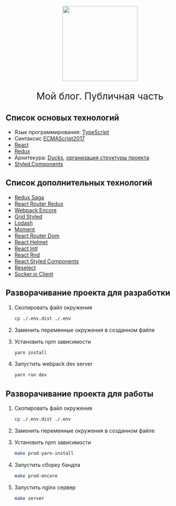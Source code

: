<p align="center"><img src="https://uploads.photo/images/Ed7f.png" width="200"/></p>


<p align="center" style="font-size:1.8em;">Мой блог. Публичная часть</p>

##  Список основых технологий
- Язык программирования: [TypeScript](https://www.typescriptlang.org)
- Синтаксис [ECMAScript2017](https://www.ecma-international.org/ecma-262/8.0/#sec-async-function-definitions)
- [React](https://ru.reactjs.org)
- [Redux](https://redux.js.org)
- Архитекура: [Ducks](https://www.freecodecamp.org/news/scaling-your-redux-app-with-ducks-6115955638be/), [организация структуры проекта](https://levelup.gitconnected.com/structure-your-react-redux-project-for-scalability-and-maintainability-618ad82e32b7)
- [Styled.Components](https://www.styled-components.com)

## Список дополнительных технологий

- [Redux Saga](https://redux-saga.js.org/docs/introduction/BeginnerTutorial.html)
- [React Router Redux](https://github.com/supasate/connected-react-router)
- [Webpack Encore](https://symfony.com/doc/current/frontend.html)
- [Grid Styled](https://github.com/rebassjs/grid)
- [Lodash](https://lodash.com)
- [Moment](https://momentjs.com)
- [React Router Dom](https://reacttraining.com/react-router/web/guides/quick-start)
- [React Helmet](https://github.com/nfl/react-helmet)
- [React Intl](https://github.com/formatjs/react-intl/blob/master/docs/README.md)
- [React Rnd](https://github.com/bokuweb/react-rnd)
- [React Styled Components](https://github.com/conorhastings/react-syntax-highlighter#readme)
- [Reselect](https://github.com/reduxjs/reselect)
- [Socker.io Client](https://github.com/socketio/socket.io-client)

## Разворачивание проекта для разработки

1. Скопировать файл окружения
    ```bash
    cp ./.env.dist ./.env
    ```
    
2. Заменить переменные окружения в созданном файле

3. Установить npm зависимости
    ```bash
    yarn install
    ```
    
4. Запустить webpack dev server
    ```bash
    yarn run dev
    ```

## Разворачивание проекта для работы

1. Скопировать файл окружения
    ```bash
    cp ./.env.dist ./.env
    ```
    
2. Заменить переменные окружения в созданном файле

3. Установить npm зависимости
    ```bash
    make prod-yarn-install
    ```
    
4. Запустить сборку бандла
    ```bash
    make prod-encore
    ```

5. Запустить nginx сервер
    ```bash
    make server
    ```
